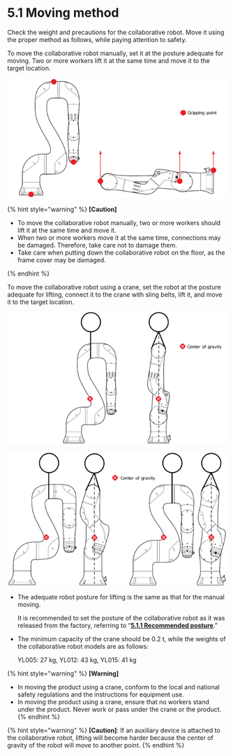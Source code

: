 # 5.1 Moving method

Check the weight and precautions for the collaborative robot. Move it using the proper method as follows, while paying attention to safety.

To move the collaborative robot manually, set it at the posture adequate for moving. Two or more workers lift it at the same time and move it to the target location.&#x20;



![Figure 51 Manual moving](<../../_assets/image (30).png>)



{% hint style="warning" %}
**\[Caution]**

* To move the collaborative robot manually, two or more workers should lift it at the same time and move it.
* When two or more workers move it at the same time, connections may be damaged. Therefore, take care not to damage them.
*   Take care when putting down the collaborative robot on the floor, as the frame cover may be damaged.


{% endhint %}

To move the collaborative robot using a crane, set the robot at the posture adequate for lifting, connect it to the crane with sling belts, lift it, and move it to the target location.

![Figure 52 Moving with a crane YL012](<../../_assets/image (31).png>)

![Figure 53 Moving with a crane YL005 (left) / YL015 (DN)](<../../_assets/image (32).png>)

*   The adequate robot posture for lifting is the same as that for the manual moving.

    It is recommended to set the posture of the collaborative robot as it was released from the factory, referring to “[**5.1.1 Recommended posture**](1-recommend-posture.md).”


*   The minimum capacity of the crane should be 0.2 t, while the weights of the collaborative robot models are as follows:

    YL005: 27 kg, YL012: 43 kg, YL015: 41 kg

{% hint style="warning" %}
**\[Warning]**

* In moving the product using a crane, conform to the local and national safety regulations and the instructions for equipment use.
* In moving the product using a crane, ensure that no workers stand under the product. Never work or pass under the crane or the product.
{% endhint %}

{% hint style="warning" %}
**\[Caution]**: If an auxiliary device is attached to the collaborative robot, lifting will become harder because the center of gravity of the robot will move to another point.
{% endhint %}
